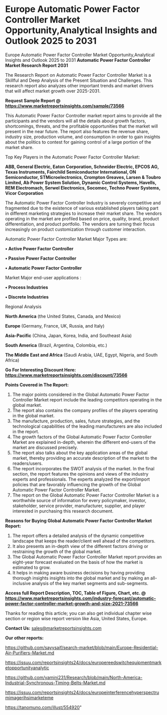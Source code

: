 # Europe Automatic Power Factor Controller Market Opportunity,Analytical Insights and Outlook 2025 to 2031
Europe Automatic Power Factor Controller Market Opportunity,Analytical Insights and Outlook 2025 to 2031
<strong>Automatic Power Factor Controller Market Research Report 2031</strong>

The Research Report on Automatic Power Factor Controller Market is a Skillful and Deep Analysis of the Present Situation and Challenges. This research report also analyzes other important trends and market drivers that will affect market growth over 2025-2031.

<strong>Request Sample Report @ <a href=https://www.marketreportsinsights.com/sample/73566>https://www.marketreportsinsights.com/sample/73566</a></strong>

This Automatic Power Factor Controller market report aims to provide all the participants and the vendors will all the details about growth factors, shortcomings, threats, and the profitable opportunities that the market will present in the near future. The report also features the revenue share, industry size, production volume, and consumption in order to gain insights about the politics to contest for gaining control of a large portion of the market share.

Top Key Players in the Automatic Power Factor Controller Market:

<strong>ABB, General Electric, Eaton Corporation, Schneider Electric, EPCOS AG, Texas Instruments, Fairchild Semiconductor International, ON Semiconductor, STMicroelectronics, Crompton Greaves, Larsen & Toubro Limited, Ab Power System Solution, Dynamic Control Systems, Havells, REM Electromach, Serwel Electronics, Socomec, Techno Power Systems, Vicor Corporation</strong>

The Automatic Power Factor Controller Industry is severely competitive and fragmented due to the existence of various established players taking part in different marketing strategies to increase their market share. The vendors operating in the market are profiled based on price, quality, brand, product differentiation, and product portfolio. The vendors are turning their focus increasingly on product customization through customer interaction.

Automatic Power Factor Controller Market Major Types are:

<strong>• Active Power Factor Controller

• Passive Power Factor Controller

• Automatic Power Factor Controller</strong>

Market Major end-user applications :

<strong>• Process Industries

• Discrete Industries</strong>

Regional Analysis

</u><strong><b>North America</b></strong> (the United States, Canada, and Mexico)

<strong><b>Europe </b></strong>(Germany, France, UK, Russia, and Italy)

<strong><b>Asia-Pacific</b></strong> (China, Japan, Korea, India, and Southeast Asia)

<strong><b>South America</b></strong> (Brazil, Argentina, Colombia, etc.)

<strong><b>The Middle East and Africa</b></strong> (Saudi Arabia, UAE, Egypt, Nigeria, and South Africa)

<strong>Go For Interesting Discount Here: <a href=https://www.marketreportsinsights.com/discount/73566>https://www.marketreportsinsights.com/discount/73566</a></strong>

<strong>Points Covered in The Report:</strong>
<ol>
  <li>The major points considered in the Global Automatic Power Factor Controller Market report include the leading competitors operating in the global market.</li>
  <li>The report also contains the company profiles of the players operating in the global market.</li>
  <li>The manufacture, production, sales, future strategies, and the technological capabilities of the leading manufacturers are also included in the report.</li>
  <li>The growth factors of the Global Automatic Power Factor Controller Market are explained in-depth, wherein the different end-users of the market are discussed precisely.</li>
  <li>The report also talks about the key application areas of the global market, thereby providing an accurate description of the market to the readers/users.</li>
  <li>The report incorporates the SWOT analysis of the market. In the final section, the report features the opinions and views of the industry experts and professionals. The experts analyzed the export/import policies that are favorably influencing the growth of the Global Automatic Power Factor Controller Market.</li>
  <li>The report on the Global Automatic Power Factor Controller Market is a worthwhile source of information for every policymaker, investor, stakeholder, service provider, manufacturer, supplier, and player interested in purchasing this research document.</li>
</ol>
<strong>Reasons for Buying Global Automatic Power Factor Controller Market Report:</strong>

<ol>
  <li>The report offers a detailed analysis of the dynamic competitive landscape that keeps the reader/client well ahead of the competitors.</li>
  <li>It also presents an in-depth view of the different factors driving or restraining the growth of the global market.</li>
  <li>The Global Automatic Power Factor Controller Market report provides an eight-year forecast evaluated on the basis of how the market is estimated to grow.</li>
  <li>It helps in making aware business decisions by having providing thorough insights insights into the global market and by making an all-inclusive analysis of the key market segments and sub-segments.</li>
</ol>
<strong>Access full Report Description, TOC, Table of Figure, Chart, etc. @ <a href=https://www.marketreportsinsights.com/industry-forecast/automatic-power-factor-controller-market-growth-and-size-2021-73566>https://www.marketreportsinsights.com/industry-forecast/automatic-power-factor-controller-market-growth-and-size-2021-73566</a></strong>


Thanks for reading this article; you can also get individual chapter wise section or region wise report version like Asia, United States, Europe.

<strong>Contact Us:</strong>
sales@marketreportsinsights.com

<strong>Our other reports:</strong>

<a href=https://github.com/sayysaif/search-market/blob/main/Europe-Residential-Air-Purifiers-Market.md>https://github.com/sayysaif/search-market/blob/main/Europe-Residential-Air-Purifiers-Market.md</a>

<a href=https://issuu.com/reportsinsights24/docs/europereedswitchequipmentmarketopportunityanalytic>https://issuu.com/reportsinsights24/docs/europereedswitchequipmentmarketopportunityanalytic</a>

<a href=https://github.com/yamini231/Research/blob/main/North-America-Industrial-Synchronous-Timing-Belts-Market.md>https://github.com/yamini231/Research/blob/main/North-America-Industrial-Synchronous-Timing-Belts-Market.md</a>

<a href=https://issuu.com/reportsinsights24/docs/europeinterferencehyperspectrumimagerihsimarketeme>https://issuu.com/reportsinsights24/docs/europeinterferencehyperspectrumimagerihsimarketeme</a>

<a href=https://tanomuno.com/illust/554920>https://tanomuno.com/illust/554920</a>"

